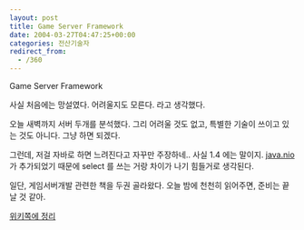 ```yaml
---
layout: post
title: Game Server Framework
date: 2004-03-27T04:47:25+00:00
categories: 전산기술자
redirect_from:
  - /360
---
```


Game Server Framework

사실 처음에는 망설였다. 어려울지도 모른다. 라고 생각했다.

오늘 새벽까지 서버 두개를 분석했다. 그리 어려울 것도 없고, 특별한 기술이 쓰이고 있는 것도 아니다. 그냥 하면 되겠다.

그런데, 저걸 자바로 하면 느려진다고 자꾸만 주장하네.. 사실 1.4 에는 말이지. <a href=http://my.dreamwiz.com/conbox/deepjava/nio/nio_home.htm>java.nio</a> 가 추가되었기 때문에 select 를 쓰는 거랑 차이가 나기 힘들거로 생각된다.

일단, 게임서버개발 관련한 책을 두권 골라왔다. 오늘 밤에 천천히 읽어주면, 준비는 끝날 것 같아.

<a href=/wiki/GSF>위키쪽에 정리</a>
